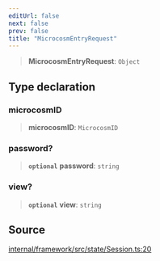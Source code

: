 ```yaml
---
editUrl: false
next: false
prev: false
title: "MicrocosmEntryRequest"
---
```


> **MicrocosmEntryRequest**: `Object`

## Type declaration

### microcosmID

> **microcosmID**: `MicrocosmID`

### password?

> **`optional`** **password**: `string`

### view?

> **`optional`** **view**: `string`

## Source

[internal/framework/src/state/Session.ts:20](https://github.com/nodenogg-in/alpha-p2p/blob/aa60360/internal/framework/src/state/Session.ts#L20)
